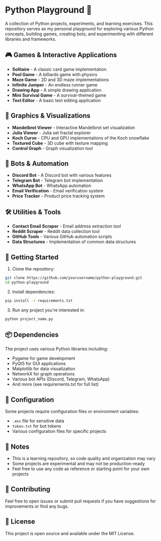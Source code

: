 # Python Playground 🐍

A collection of Python projects, experiments, and learning exercises. This repository serves as my personal playground for exploring various Python concepts, building games, creating bots, and experimenting with different libraries and frameworks.

## 🎮 Games & Interactive Applications

- **Solitaire** - A classic card game implementation
- **Pool Game** - A billiards game with physics
- **Maze Game** - 2D and 3D maze implementations
- **Infinite Jumper** - An endless runner game
- **Drawing App** - A simple drawing application
- **Mini Survival Game** - A survival-themed game
- **Text Editor** - A basic text editing application

## 🎨 Graphics & Visualizations

- **Mandelbrot Viewer** - Interactive Mandelbrot set visualization
- **Julia Viewer** - Julia set fractal explorer
- **Koch Curve** - CPU and GPU implementations of the Koch snowflake
- **Textured Cube** - 3D cube with texture mapping
- **Control Graph** - Graph visualization tool

## 🤖 Bots & Automation

- **Discord Bot** - A Discord bot with various features
- **Telegram Bot** - Telegram bot implementation
- **WhatsApp Bot** - WhatsApp automation
- **Email Verification** - Email verification system
- **Price Tracker** - Product price tracking system

## 🛠️ Utilities & Tools

- **Contact Email Scraper** - Email address extraction tool
- **Reddit Scraper** - Reddit data collection tool
- **GitHub Tools** - Various GitHub automation scripts
- **Data Structures** - Implementation of common data structures

## 🚀 Getting Started

1. Clone the repository:
```bash
git clone https://github.com/yourusername/python-playground.git
cd python-playground
```

2. Install dependencies:
```bash
pip install -r requirements.txt
```

3. Run any project you're interested in:
```bash
python project_name.py
```

## 📦 Dependencies

The project uses various Python libraries including:
- Pygame for game development
- PyQt5 for GUI applications
- Matplotlib for data visualization
- NetworkX for graph operations
- Various bot APIs (Discord, Telegram, WhatsApp)
- And more (see requirements.txt for full list)

## 🔧 Configuration

Some projects require configuration files or environment variables:
- `.env` file for sensitive data
- `token.txt` for bot tokens
- Various configuration files for specific projects

## 📝 Notes

- This is a learning repository, so code quality and organization may vary
- Some projects are experimental and may not be production-ready
- Feel free to use any code as reference or starting point for your own projects

## 🤝 Contributing

Feel free to open issues or submit pull requests if you have suggestions for improvements or find any bugs.

## 📜 License

This project is open source and available under the MIT License. 